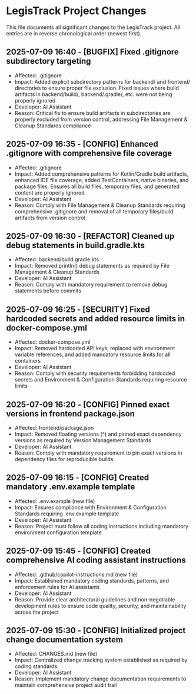 # LegisTrack Project Changes

This file documents all significant changes to the LegisTrack project. All entries are in reverse chronological order (newest first).

## 2025-07-09 16:40 - [BUGFIX] Fixed .gitignore subdirectory targeting
- Affected: .gitignore
- Impact: Added explicit subdirectory patterns for backend/ and frontend/ directories to ensure proper file exclusion. Fixed issues where build artifacts in backend/build/, backend/.gradle/, etc. were not being properly ignored
- Developer: AI Assistant
- Reason: Critical fix to ensure build artifacts in subdirectories are properly excluded from version control, addressing File Management & Cleanup Standards compliance

## 2025-07-09 16:35 - [CONFIG] Enhanced .gitignore with comprehensive file coverage
- Affected: .gitignore
- Impact: Added comprehensive patterns for Kotlin/Gradle build artifacts, enhanced IDE file coverage, added TestContainers, native binaries, and package files. Ensures all build files, temporary files, and generated content are properly ignored
- Developer: AI Assistant
- Reason: Comply with File Management & Cleanup Standards requiring comprehensive .gitignore and removal of all temporary files/build artifacts from version control

## 2025-07-09 16:30 - [REFACTOR] Cleaned up debug statements in build.gradle.kts
- Affected: backend/build.gradle.kts
- Impact: Removed println() debug statements as required by File Management & Cleanup Standards
- Developer: AI Assistant
- Reason: Comply with mandatory requirement to remove debug statements before commits

## 2025-07-09 16:25 - [SECURITY] Fixed hardcoded secrets and added resource limits in docker-compose.yml
- Affected: docker-compose.yml
- Impact: Removed hardcoded API keys, replaced with environment variable references, and added mandatory resource limits for all containers
- Developer: AI Assistant
- Reason: Comply with security requirements forbidding hardcoded secrets and Environment & Configuration Standards requiring resource limits

## 2025-07-09 16:20 - [CONFIG] Pinned exact versions in frontend package.json
- Affected: frontend/package.json
- Impact: Removed floating versions (^) and pinned exact dependency versions as required by Version Management Standards
- Developer: AI Assistant
- Reason: Comply with mandatory requirement to pin exact versions in dependency files for reproducible builds

## 2025-07-09 16:15 - [CONFIG] Created mandatory .env.example template
- Affected: .env.example (new file)
- Impact: Ensures compliance with Environment & Configuration Standards requiring .env.example template
- Developer: AI Assistant
- Reason: Project must follow all coding instructions including mandatory environment configuration template

## 2025-07-09 15:45 - [CONFIG] Created comprehensive AI coding assistant instructions
- Affected: .github/copilot-instructions.md (new file)
- Impact: Established mandatory coding standards, patterns, and enforcement rules for AI assistants
- Developer: AI Assistant
- Reason: Provide clear architectural guidelines and non-negotiable development rules to ensure code quality, security, and maintainability across the project

## 2025-07-09 15:30 - [CONFIG] Initialized project change documentation system
- Affected: CHANGES.md (new file)
- Impact: Centralized change tracking system established as required by coding standards
- Developer: AI Assistant
- Reason: Implement mandatory change documentation requirements to maintain comprehensive project audit trail
